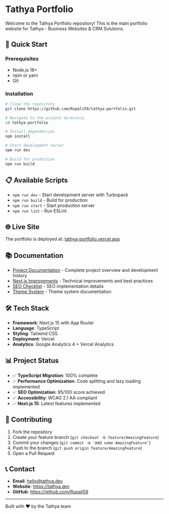 # Tathya Portfolio

Welcome to the Tathya Portfolio repository! This is the main portfolio website for Tathya - Business Websites & CRM Solutions.

## 🚀 Quick Start

### Prerequisites
- Node.js 18+ 
- npm or yarn
- Git

### Installation

```bash
# Clone the repository
git clone https://github.com/Rupali59/tathya-portfolio.git

# Navigate to the project directory
cd tathya-portfolio

# Install dependencies
npm install

# Start development server
npm run dev

# Build for production
npm run build
```

## 📋 Available Scripts

- `npm run dev` - Start development server with Turbopack
- `npm run build` - Build for production
- `npm run start` - Start production server
- `npm run lint` - Run ESLint

## 🌐 Live Site

The portfolio is deployed at: [tathya-portfolio.vercel.app](https://tathya-portfolio.vercel.app)

## 📚 Documentation

- [Project Documentation](./PROJECT_DOCUMENTATION.md) - Complete project overview and development history
- [Next.js Improvements](./docs/NEXTJS-IMPROVEMENTS.md) - Technical improvements and best practices
- [SEO Checklist](./docs/SEO-CHECKLIST.md) - SEO implementation details
- [Theme System](./docs/THEME-SYSTEM.md) - Theme system documentation

## 🛠️ Tech Stack

- **Framework**: Next.js 15 with App Router
- **Language**: TypeScript
- **Styling**: Tailwind CSS
- **Deployment**: Vercel
- **Analytics**: Google Analytics 4 + Vercel Analytics

## 📊 Project Status

- ✅ **TypeScript Migration**: 100% complete
- ✅ **Performance Optimization**: Code splitting and lazy loading implemented
- ✅ **SEO Optimization**: 95/100 score achieved
- ✅ **Accessibility**: WCAG 2.1 AA compliant
- ✅ **Next.js 15**: Latest features implemented

## 🤝 Contributing

1. Fork the repository
2. Create your feature branch (`git checkout -b feature/AmazingFeature`)
3. Commit your changes (`git commit -m 'Add some AmazingFeature'`)
4. Push to the branch (`git push origin feature/AmazingFeature`)
5. Open a Pull Request

## 📞 Contact

- **Email**: hello@tathya.dev
- **Website**: https://tathya.dev
- **GitHub**: https://github.com/Rupali59

---

Built with ❤️ by the Tathya team
